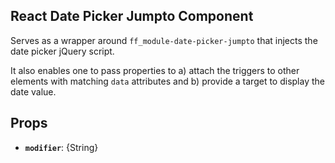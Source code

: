 ## React Date Picker Jumpto Component

<div data-ff_module-date-picker-jumpto-component="" />

Serves as a wrapper around `ff_module-date-picker-jumpto` that injects the date picker jQuery script. 

It also enables one to pass properties to a) attach the triggers to other elements with matching `data` attributes and b) provide a target to display the date value.

## Props

- **`modifier`**: {String}
